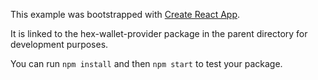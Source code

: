 This example was bootstrapped with [Create React App](https://github.com/facebook/create-react-app).

It is linked to the hex-wallet-provider package in the parent directory for development purposes.

You can run `npm install` and then `npm start` to test your package.
